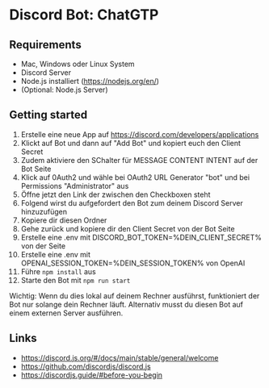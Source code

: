 # Discord Bot: ChatGTP

## Requirements
- Mac, Windows oder Linux System
- Discord Server
- Node.js installiert (https://nodejs.org/en/)
- (Optional: Node.js Server)

## Getting started
1. Erstelle eine neue App auf https://discord.com/developers/applications
2. Klickt auf Bot und dann auf "Add Bot" und kopiert euch den Client Secret
3. Zudem aktiviere den SChalter für MESSAGE CONTENT INTENT auf der Bot Seite
4. Klick auf 0Auth2 und wähle bei OAuth2 URL Generator "bot" und bei Permissions "Administrator" aus
5. Öffne jetzt den Link der zwischen den Checkboxen steht
6. Folgend wirst du aufgefordert den Bot zum deinem Discord Server hinzuzufügen
7. Kopiere dir diesen Ordner
8. Gehe zurück und kopiere dir den Client Secret von der Bot Seite
9. Erstelle eine .env mit DISCORD_BOT_TOKEN=%DEIN_CLIENT_SECRET% von der Seite
10. Erstelle eine .env mit OPENAI_SESSION_TOKEN=%DEIN_SESSION_TOKEN% von OpenAI
11. Führe `npm install` aus
12. Starte den Bot mit `npm run start`


Wichtig: Wenn du dies lokal auf deinem Rechner ausführst, funktioniert der Bot nur solange dein Rechner läuft. Alternativ musst du diesen Bot auf einem externen Server ausführen.

## Links
- https://discord.js.org/#/docs/main/stable/general/welcome
- https://github.com/discordjs/discord.js
- https://discordjs.guide/#before-you-begin
